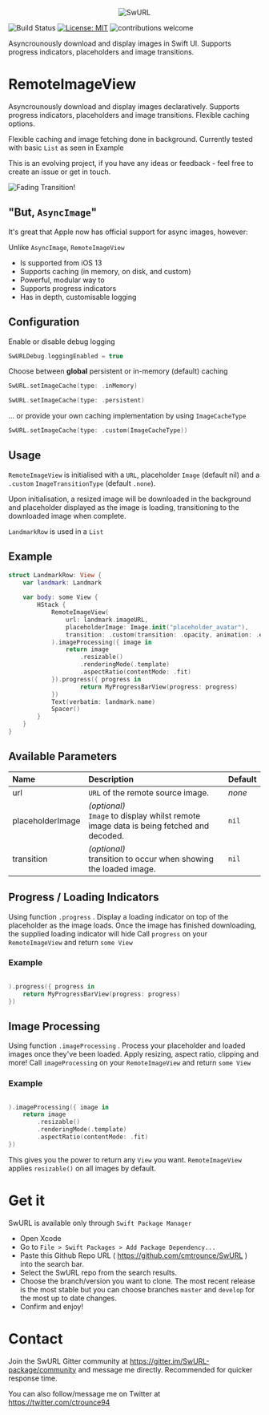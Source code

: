 <p align="center">
  <img src="https://i.imgur.com/iHgsHBs.png" alt="SwURL"/>
</p>

![Build Status](https://app.bitrise.io/app/0cc93118a793b6f9/status.svg?token=6ITVosjDjjYgfYcVRGMuUw&branch=master)
[![License: MIT](https://img.shields.io/badge/License-MIT-yellow.svg)](https://opensource.org/licenses/MIT)
![contributions welcome](https://img.shields.io/badge/contributions-welcome-brightgreen.svg?style=flat)

Asyncrounously download and display images in Swift UI. Supports progress indicators, placeholders and image transitions.

# RemoteImageView

Asyncrounously download and display images declaratively. Supports progress indicators, placeholders and image transitions. Flexible caching options. 

Flexible caching and image fetching done in background. Currently tested with basic `List` as seen in Example

This is an evolving project, if you have any ideas or feedback - feel free to create an issue or get in touch.

![Fading Transition!](https://media.giphy.com/media/kFCKkcURNhI0AVG19y/giphy.gif)


## "But, `AsyncImage`"

It's great that Apple now has official support for async images, however:

Unlike `AsyncImage`,  `RemoteImageView`
- Is supported from iOS 13
- Supports caching (in memory, on disk, and custom)
- Powerful, modular way to 
- Supports progress indicators
- Has in depth, customisable logging


## Configuration

Enable or disable debug logging 

```swift 
SwURLDebug.loggingEnabled = true
```


Choose between **global** persistent or in-memory (default) caching

 ```swift
 SwURL.setImageCache(type: .inMemory)
 ```

 ```swift
 SwURL.setImageCache(type: .persistent)
 ```
 
 ... or provide your own caching implementation by using `ImageCacheType`
 
  ```swift
 SwURL.setImageCache(type: .custom(ImageCacheType))
 ```

## Usage

`RemoteImageView` is initialised with a `URL`, placeholder `Image` (default nil)  and a `.custom` `ImageTransitionType` (default `.none`). 

Upon initialisation, a resized image will be downloaded in the background and placeholder displayed as the image is loading, transitioning to the downloaded image when complete.

`LandmarkRow` is used in a `List`

## Example

```swift
struct LandmarkRow: View {
	var landmark: Landmark
	
	var body: some View {
		HStack {
			RemoteImageView(
				url: landmark.imageURL,
				placeholderImage: Image.init("placeholder_avatar"),
				transition: .custom(transition: .opacity, animation: .easeOut(duration: 0.5))
			).imageProcessing({ image in
				return image
					.resizable()
					.renderingMode(.template)
					.aspectRatio(contentMode: .fit)
			}).progress({ progress in    
    				return MyProgressBarView(progress: progress)
			})
			Text(verbatim: landmark.name)
			Spacer()
		}
	}
}
```

## Available Parameters

| Name | Description |Default|
| :--- | :--- | :--- |
| url | `URL` of the remote source image. | _none_ |
| placeholderImage | _(optional)_<br />`Image` to display whilst remote image data is being fetched and decoded. | `nil` |
| transition | _(optional)_<br />transition to occur when showing the loaded image. | `nil` |

## Progress / Loading Indicators

Using function `.progress` . 
Display a loading indicator on top of the placeholder as the image loads.
Once the image has finished downloading, the supplied loading indicator will hide
Call `progress` on your `RemoteImageView` and return `some View` 

### Example

```swift

).progress({ progress in    
    return MyProgressBarView(progress: progress)
})

```

## Image Processing

Using function `.imageProcessing` . 
Process your placeholder and loaded images once they've been loaded. Apply resizing, aspect ratio, clipping and more!
Call `imageProcessing` on your `RemoteImageView` and return `some View` 

### Example

```swift

).imageProcessing({ image in    
    return image
        .resizable()
        .renderingMode(.template)
        .aspectRatio(contentMode: .fit)
})

```

This gives you the power to return any `View` you want.
`RemoteImageView` applies `resizable()` on all images by default.

# Get it

SwURL is available only through `Swift Package Manager`

* Open Xcode
* Go to `File > Swift Packages > Add Package Dependency...`
* Paste this Github Repo URL ( https://github.com/cmtrounce/SwURL ) into the search bar. 
* Select the SwURL repo from the search results.
* Choose the branch/version you want to clone. The most recent release is the most stable but you can choose branches  `master` and `develop` for the most up to date changes.
* Confirm and enjoy!

# Contact

Join the SwURL Gitter community at https://gitter.im/SwURL-package/community and message me directly. Recommended for quicker response time.

You can also follow/message me on Twitter at https://twitter.com/ctrounce94
